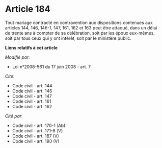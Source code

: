 # Article 184

Tout mariage contracté en contravention aux dispositions contenues aux articles 144, 146, 146-1, 147, 161, 162 et 163 peut
être attaqué, dans un délai de trente ans à compter de sa célébration, soit par les époux eux-mêmes, soit par tous ceux qui y
ont intérêt, soit par le ministère public.

**Liens relatifs à cet article**

_Modifié par_:

  - Loi n°2008-561 du 17 juin 2008 - art. 7

_Cite_:

  - Code civil - art. 144
  - Code civil - art. 146
  - Code civil - art. 147
  - Code civil - art. 161
  - Code civil - art. 162

_Cité par_:

  - Code civil - art. 170-1 (Ab)
  - Code civil - art. 171-8 (V)
  - Code civil - art. 187 (V)
  - Code civil - art. 190 (V)
